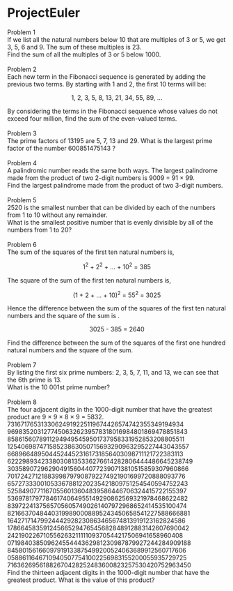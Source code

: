 # ProjectEuler

Problem 1<br />
If we list all the natural numbers below 10 that are multiples of 3 or 5, we get 3, 5, 6 and 9. The sum of these multiples is 23.
<br />
Find the sum of all the multiples of 3 or 5 below 1000. <br /><br />
Problem 2<br />
Each new term in the Fibonacci sequence is generated by adding the previous two terms. By starting with 1 and 2, the first 10 terms will be:
<p align="center">
1, 2, 3, 5, 8, 13, 21, 34, 55, 89, ...
</p>
By considering the terms in the Fibonacci sequence whose values do not exceed four million, find the sum of the even-valued terms. <br /><br />
Problem 3<br />
The prime factors of 13195 are 5, 7, 13 and 29.
What is the largest prime factor of the number 600851475143 ? <br /><br />
Problem 4<br />
A palindromic number reads the same both ways. The largest palindrome made from the product of two 2-digit numbers is 9009 = 91 × 99.
<br />
Find the largest palindrome made from the product of two 3-digit numbers. <br /><br />
Problem 5<br />
2520 is the smallest number that can be divided by each of the numbers from 1 to 10 without any remainder.
<br />
What is the smallest positive number that is evenly divisible by all of the numbers from 1 to 20? <br /><br />
Problem 6<br />
The sum of the squares of the first ten natural numbers is,<br />
<p align="center">
1<sup>2</sup> + 2<sup>2</sup> + ... + 10<sup>2</sup> = 385
</p>
The square of the sum of the first ten natural numbers is,
<p align="center">
(1 + 2 + ... + 10)<sup>2</sup> = 55<sup>2</sup> = 3025
</p>
Hence the difference between the sum of the squares of the first ten natural numbers and the square of the sum is .
<p align="center">
3025 - 385 = 2640
</p>
Find the difference between the sum of the squares of the first one hundred natural numbers and the square of the sum. <br /><br />
Problem 7<br />
By listing the first six prime numbers: 2, 3, 5, 7, 11, and 13, we can see that the 6th prime is 13.
<br />
What is the 10 001st prime number? <br /><br />
Problem 8<br/>
The four adjacent digits in the 1000-digit number that have the greatest product are 9 × 9 × 8 × 9 = 5832.<br/>
73167176531330624919225119674426574742355349194934
96983520312774506326239578318016984801869478851843
85861560789112949495459501737958331952853208805511
12540698747158523863050715693290963295227443043557
66896648950445244523161731856403098711121722383113
62229893423380308135336276614282806444486645238749
30358907296290491560440772390713810515859307960866
70172427121883998797908792274921901699720888093776
65727333001053367881220235421809751254540594752243
52584907711670556013604839586446706324415722155397
53697817977846174064955149290862569321978468622482
83972241375657056057490261407972968652414535100474
82166370484403199890008895243450658541227588666881
16427171479924442928230863465674813919123162824586
17866458359124566529476545682848912883142607690042
24219022671055626321111109370544217506941658960408
07198403850962455444362981230987879927244284909188
84580156166097919133875499200524063689912560717606
05886116467109405077541002256983155200055935729725
71636269561882670428252483600823257530420752963450<br/>
Find the thirteen adjacent digits in the 1000-digit number that have the greatest product. What is the value of this product?
